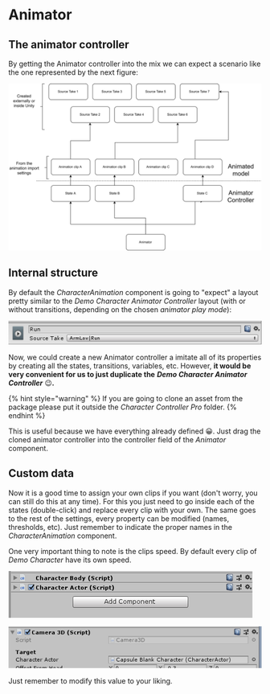 # Animator

## The animator controller

By getting the Animator controller into the mix we can expect a scenario like the one represented by the next figure:

![](../../../.gitbook/assets/animator_canimation_modelyanimator.png)

## Internal structure

By default the _CharacterAnimation_ component is going to "expect" a layout pretty similar to the _Demo Character Animator Controller_ layout \(with or without transitions, depending on the chosen _animator play mode_\):

![](../../../.gitbook/assets/imagen%20%2842%29.png)

Now, we could create a new Animator controller a imitate all of its properties by creating all the states, transitions, variables, etc. However, **it would be very convenient for us to just duplicate the** _**Demo Character Animator Controller**_ 😉_**.**_ 

{% hint style="warning" %}
 If you are going to clone an asset from the package please put it outside the _Character Controller Pro_ folder.
{% endhint %}

This is useful because we have everything already defined 😀. Just drag the cloned animator controller into the controller field of the _Animator_ component.

## Custom data

Now it is a good time to assign your own clips if you want \(don't worry, you can still do this at any time\). For this you just need to go inside each of the states \(double-click\) and replace every clip with your own. The same goes to the rest of the settings, every property can be modified \(names, thresholds, etc\). Just remember to indicate the proper names in the _CharacterAnimation_ component.

One very important thing to note is the clips speed. By default every clip of _Demo Character_ have its own speed.

![](../../../.gitbook/assets/imagen%20%283%29.png)

![](../../../.gitbook/assets/imagen%20%2853%29.png)

Just remember to modify this value to your liking.

